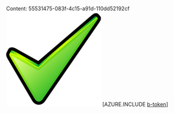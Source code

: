 Content: 55531475-083f-4c15-a91d-110dd52192cf![image](e9cc2958-6c68-4e66-b166-57be9ca095d7.png)
[AZURE.INCLUDE [b-token](7edf80e1-e047-48c1-a61e-b650d7b7a970.md)]
